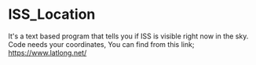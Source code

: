 # ISS_Location
It's a text based program that tells you if ISS is visible right now in the sky.
Code needs your coordinates, You can find from this link; https://www.latlong.net/
